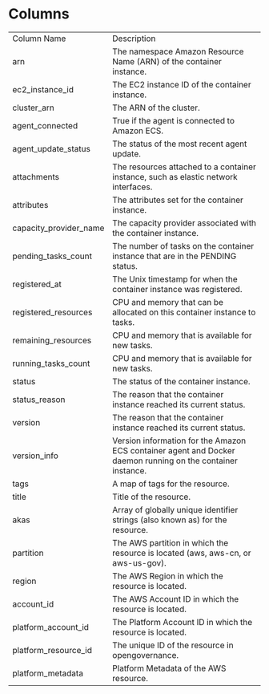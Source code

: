 # Columns  

<table>
	<tr><td>Column Name</td><td>Description</td></tr>
	<tr><td>arn</td><td>The namespace Amazon Resource Name (ARN) of the container instance.</td></tr>
	<tr><td>ec2_instance_id</td><td>The EC2 instance ID of the container instance.</td></tr>
	<tr><td>cluster_arn</td><td>The ARN of the cluster.</td></tr>
	<tr><td>agent_connected</td><td>True if the agent is connected to Amazon ECS.</td></tr>
	<tr><td>agent_update_status</td><td>The status of the most recent agent update.</td></tr>
	<tr><td>attachments</td><td>The resources attached to a container instance, such as elastic network interfaces.</td></tr>
	<tr><td>attributes</td><td>The attributes set for the container instance.</td></tr>
	<tr><td>capacity_provider_name</td><td>The capacity provider associated with the container instance.</td></tr>
	<tr><td>pending_tasks_count</td><td>The number of tasks on the container instance that are in the PENDING status.</td></tr>
	<tr><td>registered_at</td><td>The Unix timestamp for when the container instance was registered.</td></tr>
	<tr><td>registered_resources</td><td>CPU and memory that can be allocated on this container instance to tasks.</td></tr>
	<tr><td>remaining_resources</td><td>CPU and memory that is available for new tasks.</td></tr>
	<tr><td>running_tasks_count</td><td>CPU and memory that is available for new tasks.</td></tr>
	<tr><td>status</td><td>The status of the container instance.</td></tr>
	<tr><td>status_reason</td><td>The reason that the container instance reached its current status.</td></tr>
	<tr><td>version</td><td>The reason that the container instance reached its current status.</td></tr>
	<tr><td>version_info</td><td>Version information for the Amazon ECS container agent and Docker daemon running on the container instance.</td></tr>
	<tr><td>tags</td><td>A map of tags for the resource.</td></tr>
	<tr><td>title</td><td>Title of the resource.</td></tr>
	<tr><td>akas</td><td>Array of globally unique identifier strings (also known as) for the resource.</td></tr>
	<tr><td>partition</td><td>The AWS partition in which the resource is located (aws, aws-cn, or aws-us-gov).</td></tr>
	<tr><td>region</td><td>The AWS Region in which the resource is located.</td></tr>
	<tr><td>account_id</td><td>The AWS Account ID in which the resource is located.</td></tr>
	<tr><td>platform_account_id</td><td>The Platform Account ID in which the resource is located.</td></tr>
	<tr><td>platform_resource_id</td><td>The unique ID of the resource in opengovernance.</td></tr>
	<tr><td>platform_metadata</td><td>Platform Metadata of the AWS resource.</td></tr>
</table>